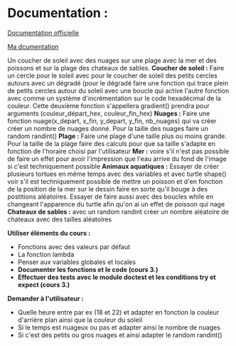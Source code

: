 # Documentation :
<a href="https://docs.python.org/fr/3/library/turtle.html" target="_blank">Documentation officielle</a>

<a href="https://github.com/Cedric-VILLEMONAIS/Python-Turtle-Documentation" target="_blank">Ma dcumentation</a>

Un coucher de soleil avec des nuages sur une plage avec la mer et des poissons et sur la plage des chateaux de sables.
**Coucher de soleil :** Faire un cercle pour le soleil avec pour le coucher de soleil des petits cercles autours avec un dégradé (pour le dégradé faire une fonction qui trace plein de petits cercles autour du soleil avec une boucle qui active l'autre fonction avec comme un système d'incrémentation sur le code hexadécimal de la couleur. Cette deuxième fonction s'appellera gradient() prendra pour arguments (couleur_départ_hex, couleur_fin_hex)
**Nuages :** Faire une fonction nuage(x_depart, x_fin, y_depart, y_fin, nb_nuages) qui va créer créer un nombre de nuages donné. Pour la taille des nuages faire un random randint()
**Plage :** Faire une plage d'une taille plus ou moins grande. Pour la taille de la plage faire des calculs pour que sa taille s'adapte en fonction de l'horaire choisi par l'utilisateur
**Mer :** voire s'il n'est pas possible de faire un effet pour avoir l'impression que l'eau arrive du fond de l'image si c'est techniquement possible
**Animaux aquatiques :** Essayer de créer plusieurs tortues en même temps avec des variables et avec turtle shape() voir s'il est techniquement possible de mettre un poisson et d'en fonction de la position de la mer sur le dessin faire en sorte qu'il bouge à des postitions aléatoires. Essayer de faire aussi avec des boucles while en changeant l'apparence du turtle afin qu'on ai un effet de poisson qui nage
**Chateaux de sables :** avec un random randint créer un nombre aléatoire de chateaux avec des tailles aléatoires

**Utiliser éléments du cours :**
- Fonctions avec des valeurs par défaut
- La fonction lambda
- Penser aux variables globales et locales
- **Documenter les fonctions et le code (cours 3.)**
- **Effectuer des tests avec le module doctest et les conditions try et expect (cours 3.)**

**Demander à l'utilisateur :**
-  Quelle heure entre par ex (18 et 22) et adapter en fonction la couleur d'arrière plan ainsi que la couleur du soleil
- Si le temps est nuageux ou pas et adapter ainsi le nombre de nuages
- Si c'est des petits ou gros nuages et ainsi adapter le random randint()

